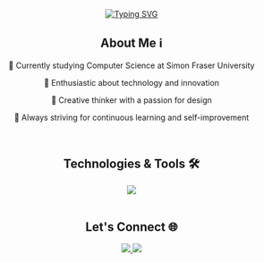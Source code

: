 <div align="center"> 
  <a href="https://git.io/typing-svg"><img src="https://readme-typing-svg.demolab.com?font=Poppins&weight=600&size=35&duration=2000&pause=1000&center=true&vCenter=true&random=false&width=435&lines=Hi+there!+%F0%9F%91%8B;I'm+Derek+Gee.+😀" alt="Typing SVG" /></a>
</div>

<h2 align="center">About Me ℹ️</h2>
<div align="center"> 
  
  🏫 Currently studying Computer Science at Simon Fraser University
  
  🌱 Enthusiastic about technology and innovation
  
  🎨 Creative thinker with a passion for design
  
  🚀 Always striving for continuous learning and self-improvement
</div>
<br/>

<h2 align="center">Technologies & Tools 🛠️</h2>
<div align="center">
    <img src="https://skillicons.dev/icons?i=react,html,css,vscode,github,figma,tailwind,git,python,javascript,java,cpp,mysql" />
</div>
<br/>

<h2 align="center">Let's Connect 🌐</h2>
<div align="center"> 
  <a href="https://linkedin.com/in/derek-gee" target="_blank">
    <img src="https://img.shields.io/badge/LinkedIn-0077B5?style=for-the-badge&logo=linkedin&logoColor=white" target="_blank" />
  </a>
  <a href="https://dgee02.github.io" target="_blank">
     <img src="https://img.shields.io/badge/Portfolio-FF5722?style=for-the-badge&logo=todoist&logoColor=white" target="_blank" /> <!-- sqlite, safari, google-chrome are other good icon options -->
  </a>
</div>
